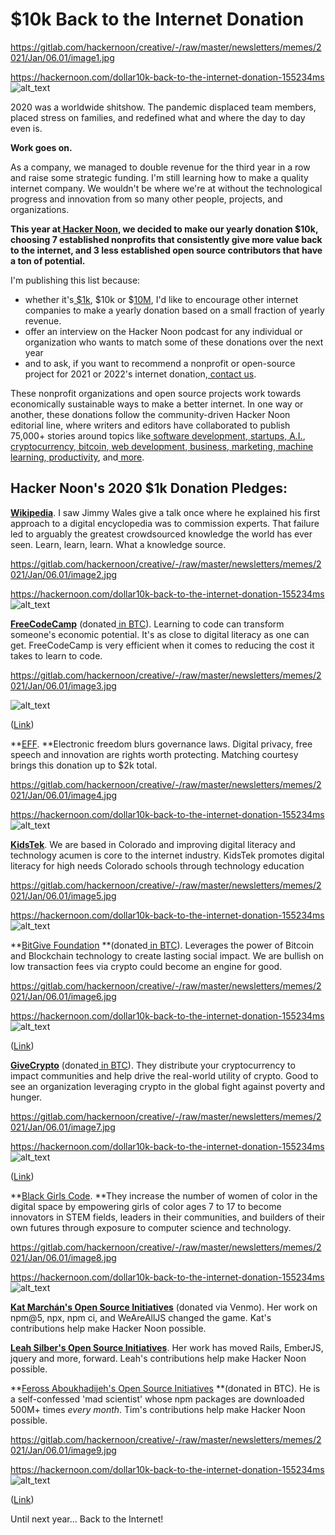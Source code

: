 




# $10k Back to the Internet Donation



https://gitlab.com/hackernoon/creative/-/raw/master/newsletters/memes/2021/Jan/06.01/image1.jpg


https://hackernoon.com/dollar10k-back-to-the-internet-donation-155234ms
![alt_text](images/image1.jpg "image_tooltip")


2020 was a worldwide shitshow. The pandemic displaced team members, placed stress on families, and redefined what and where the day to day even is.

**Work goes on.**

As a company, we managed to double revenue for the third year in a row and raise some strategic funding. I'm still learning how to make a quality internet company. We wouldn't be where we're at without the technological progress and innovation from so many other people, projects, and organizations.

**This year at[ Hacker Noon](https://hackernoon.com), we decided to make our yearly donation $10k, choosing 7 established nonprofits that consistently give more value back to the internet, and 3 less established open source contributors that have a ton of potential.**

I'm publishing this list because:



*   whether it's[ $1k](https://hackernoon.com/hacker-noon-donates-to-eff-in-support-of-a-better-internet-xbep3626), $10k or $[10M](https://www.google.com/search?sxsrf=ALeKk03Qg-A4GIG1_astE-B6ExpKXupC3g%3A1608906656391&ei=oPflX6ueF8OztQaOpr_QBg&q=10+million+dollar+donation&oq=10+million+dollar+donation&gs_lcp=CgZwc3ktYWIQAzICCAAyBAgAEB4yBggAEAUQHjIGCAAQBRAeMgYIABAFEB4yBggAEAUQHjoECAAQRzoGCAAQBxAeOgQIABBDOgcIABAUEIcCOgcIIxCwAhAnOggIABAIEAcQHjoICAAQBxAFEB46BAgAEA06BggAEA0QHjoICAAQDRAFEB5QnxRY7ytg7ixoAHADeACAAV-IAbIJkgECMTaYAQCgAQGqAQdnd3Mtd2l6yAEIwAEB&sclient=psy-ab&ved=0ahUKEwir7uutrOntAhXDWc0KHQ7TD2oQ4dUDCA0&uact=5), I'd like to encourage other internet companies to make a yearly donation based on a small fraction of yearly revenue.
*   offer an interview on the Hacker Noon podcast for any individual or organization who wants to match some of these donations over the next year
*   and to ask, if you want to recommend a nonprofit or open-source project for 2021 or 2022's internet donation,[ contact us](https://hackernoon.com/contact).

These nonprofit organizations and open source projects work towards economically sustainable ways to make a better internet. In one way or another, these donations follow the community-driven Hacker Noon editorial line, where writers and editors have collaborated to publish 75,000+ stories around topics like[ software development](https://hackernoon.com/tagged/software-development),[ startups](https://hackernoon.com/tagged/startup),[ A.I.](https://hackernoon.com/tagged/ai),[ cryptocurrency](https://hackernoon.com/tagged/cryptocurrency),[ bitcoin](https://hackernoon.com/tagged/bitcoin),[ web development](https://hackernoon.com/tagged/web-development),[ business](https://hackernoon.com/tagged/business),[ marketing](https://hackernoon.com/tagged/marketing),[ machine learning](https://hackernoon.com/tagged/machine-learning),[ productivity](https://hackernoon.com/tagged/productivity), and[ more](https://hackernoon.com/tagged/).


## **Hacker Noon's 2020 $1k Donation Pledges:**

**[Wikipedia](https://en.wikipedia.org/w/index.php?title=Wikipedia&banner=S2021_1123_enUS_dsk_lg_control&force=1&country=US&utm_campaign=C2021_social&utm_medium=google&utm_source=enUS2021_fr_search_brand_wikipedia_WPArticlePage_var3_text_resp&gclid=CjwKCAiAirb_BRBNEiwALHlnD0_lyOJaIzuYs42VynZSLf4wjEkM8NxhoLgKa8fzixoZkHcyrqDx2BoCUz8QAvD_BwE)**. I saw Jimmy Wales give a talk once where he explained his first approach to a digital encyclopedia was to commission experts. That failure led to arguably the greatest crowdsourced knowledge the world has ever seen. Learn, learn, learn. What a knowledge source.





https://gitlab.com/hackernoon/creative/-/raw/master/newsletters/memes/2021/Jan/06.01/image2.jpg


https://hackernoon.com/dollar10k-back-to-the-internet-donation-155234ms
![alt_text](images/image2.jpg "image_tooltip")


**[FreeCodeCamp](https://www.freecodecamp.org/donate/)** (donated[ in BTC](https://www.blockchain.com/btc/tx/be9e7349167e856c7356914615cda99add02f4556abb93d23791dad58bb4b9ca)). Learning to code can transform someone's economic potential. It's as close to digital literacy as one can get. FreeCodeCamp is very efficient when it comes to reducing the cost it takes to learn to code.







https://gitlab.com/hackernoon/creative/-/raw/master/newsletters/memes/2021/Jan/06.01/image3.jpg

![alt_text](images/image3.jpg "image_tooltip")


([Link](https://www.blockchain.com/btc/tx/be9e7349167e856c7356914615cda99add02f4556abb93d23791dad58bb4b9ca))

**[EFF](https://supporters.eff.org/donate/year-end-challenge--S). **Electronic freedom blurs governance laws. Digital privacy, free speech and innovation are rights worth protecting. Matching courtesy brings this donation up to $2k total.






https://gitlab.com/hackernoon/creative/-/raw/master/newsletters/memes/2021/Jan/06.01/image4.jpg


https://hackernoon.com/dollar10k-back-to-the-internet-donation-155234ms
![alt_text](images/image4.jpg "image_tooltip")


**[KidsTek](https://kidstek.org/)**. We are based in Colorado and improving digital literacy and technology acumen is core to the internet industry. KidsTek promotes digital literacy for high needs Colorado schools through technology education






https://gitlab.com/hackernoon/creative/-/raw/master/newsletters/memes/2021/Jan/06.01/image5.jpg


https://hackernoon.com/dollar10k-back-to-the-internet-donation-155234ms
![alt_text](images/image5.jpg "image_tooltip")


**[BitGive Foundation](https://www.bitgivefoundation.org/) **(donated[ in BTC](https://bitpay.com/insight/#/BTC/mainnet/tx/0b18160e4472c3195b00d5c2248d8a5bfca4953add1c03edd77164587751bd4e)). Leverages the power of Bitcoin and Blockchain technology to create lasting social impact. We are bullish on low transaction fees via crypto could become an engine for good.








https://gitlab.com/hackernoon/creative/-/raw/master/newsletters/memes/2021/Jan/06.01/image6.jpg


https://hackernoon.com/dollar10k-back-to-the-internet-donation-155234ms
![alt_text](images/image6.jpg "image_tooltip")


([Link](https://bitpay.com/insight/#/BTC/mainnet/tx/0b18160e4472c3195b00d5c2248d8a5bfca4953add1c03edd77164587751bd4e))

**[GiveCrypto](https://www.givecrypto.org/)** (donated[ in BTC](https://commerce.coinbase.com/receipts/EWM7Z5TN)). They distribute your cryptocurrency to impact communities and help drive the real-world utility of crypto. Good to see an organization leveraging crypto in the global fight against poverty and hunger.








https://gitlab.com/hackernoon/creative/-/raw/master/newsletters/memes/2021/Jan/06.01/image7.jpg


https://hackernoon.com/dollar10k-back-to-the-internet-donation-155234ms
![alt_text](images/image7.jpg "image_tooltip")


([Link](https://commerce.coinbase.com/receipts/EWM7Z5TN))

**[Black Girls Code](https://www.blackgirlscode.com/). **They increase the number of women of color in the digital space by empowering girls of color ages 7 to 17 to become innovators in STEM fields, leaders in their communities, and builders of their own futures through exposure to computer science and technology.









https://gitlab.com/hackernoon/creative/-/raw/master/newsletters/memes/2021/Jan/06.01/image8.jpg


https://hackernoon.com/dollar10k-back-to-the-internet-donation-155234ms
![alt_text](images/image8.jpg "image_tooltip")


**[Kat Marchán's Open Source Initiatives](https://github.com/sponsors/zkat)** (donated via Venmo). Her work on npm@5, npx, npm ci, and WeAreAllJS changed the game. Kat's contributions help make Hacker Noon possible.

**[Leah Silber's Open Source Initiatives](https://github.com/sponsors/wifelette)**. Her work has moved Rails, EmberJS, jquery and more, forward. Leah's contributions help make Hacker Noon possible.

**[Feross Aboukhadijeh's Open Source Initiatives](https://feross.org/) **(donated in BTC). He is a self-confessed 'mad scientist' whose npm packages are downloaded 500M+ times _every month_. Tim's contributions help make Hacker Noon possible.




https://gitlab.com/hackernoon/creative/-/raw/master/newsletters/memes/2021/Jan/06.01/image9.jpg


https://hackernoon.com/dollar10k-back-to-the-internet-donation-155234ms
![alt_text](images/image9.jpg "image_tooltip")


([Link](https://www.blockchain.com/btc/tx/be9e7349167e856c7356914615cda99add02f4556abb93d23791dad58bb4b9ca))

Until next year... Back to the Internet!

